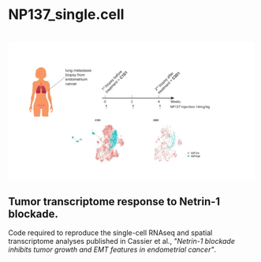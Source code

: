 # NP137_single.cell

# <img src="graphical.1.jpg" align="center" width="500" />

## Tumor transcriptome response to Netrin-1 blockade.

Code required to reproduce the single-cell RNAseq and spatial transcriptome analyses published in Cassier et al., *"Netrin-1 blockade inhibits tumor growth and EMT features in endometrial cancer"*.

